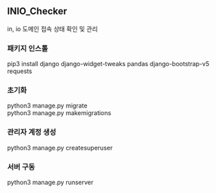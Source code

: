 ## INIO_Checker

in, io 도메인 접속 상태 확인 및 관리
  
### 패키지 인스톨  
pip3 install django django-widget-tweaks pandas django-bootstrap-v5 requests  
  
### 초기화  
python3 manage.py migrate  
python3 manage.py makemigrations  
  
### 관리자 계정 생성  
python3 manage.py createsuperuser  
  
### 서버 구동  
python3 manage.py runserver
